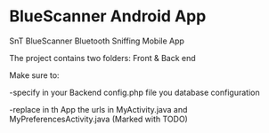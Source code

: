 # BlueScanner Android App
SnT BlueScanner Bluetooth Sniffing  Mobile App

The project contains two folders: Front & Back end

Make sure to:

-specify in your Backend config.php file you database configuration

-replace in th App the urls in MyActivity.java and MyPreferencesActivity.java (Marked with TODO)
